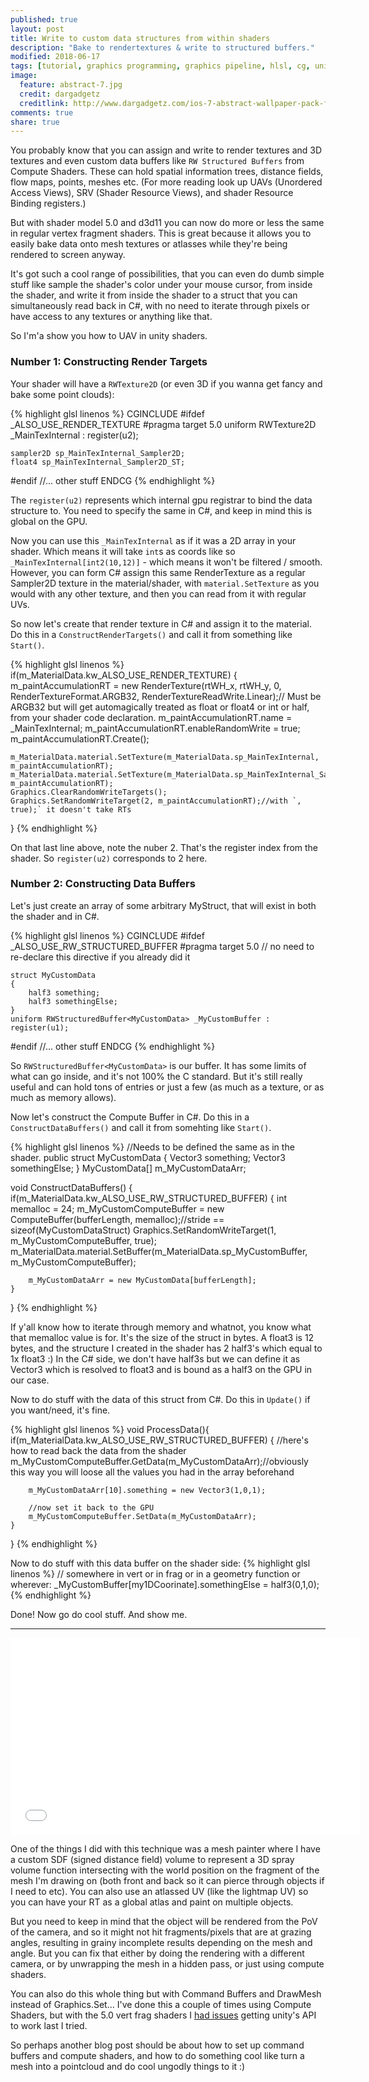```yaml
---
published: true
layout: post
title: Write to custom data structures from within shaders
description: "Bake to rendertextures & write to structured buffers."
modified: 2018-06-17
tags: [tutorial, graphics programming, graphics pipeline, hlsl, cg, unity3d, shader]
image:
  feature: abstract-7.jpg
  credit: dargadgetz
  creditlink: http://www.dargadgetz.com/ios-7-abstract-wallpaper-pack-for-iphone-5-and-ipod-touch-retina/
comments: true
share: true
---
```


You probably know that you can assign and write to render textures and 3D textures and even custom data buffers like `RW Structured Buffers` from Compute Shaders. These can hold spatial information trees, distance fields, flow maps, points, meshes etc. (For more reading look up UAVs (Unordered Access Views), SRV (Shader Resource Views), and shader Resource Binding registers.)

But with shader model 5.0 and d3d11 you can now do more or less the same in regular vertex fragment shaders. This is great because it allows you to easily bake data onto mesh textures or atlasses while they're being rendered to screen anyway.


It's got such a cool range of possibilities, that you can even do dumb simple stuff like sample the shader's color under your mouse cursor, from inside the shader, and write it from inside the shader to a struct that you can simultaneously read back in C#, with no need to iterate through pixels or have access to any textures or anything like that.


So I'm'a show you how to UAV in unity shaders.


### Number 1: Constructing Render Targets

Your shader will have a `RWTexture2D` (or even 3D if you wanna get fancy and bake some point clouds):

{% highlight glsl linenos %}
CGINCLUDE
#ifdef _ALSO_USE_RENDER_TEXTURE
	#pragma target 5.0
	uniform RWTexture2D<half4> _MainTexInternal : register(u2);
	
	sampler2D sp_MainTexInternal_Sampler2D;
	float4 sp_MainTexInternal_Sampler2D_ST;
#endif
//... other stuff
ENDCG
{% endhighlight %}

The `register(u2)` represents which internal gpu registrar to bind the data structure to. You need to specify the same in C#, and keep in mind this is global on the GPU.

Now you can use this `_MainTexInternal` as if it was a 2D array in your shader. Which means it will take `int`s as coords like so `_MainTexInternal[int2(10,12)]` - which means it won't be filtered / smooth. However, you can form C# assign this same RenderTexture as a regular Sampler2D texture in the material/shader, with `material.SetTexture` as you would with any other texture, and then you can read from it with regular UVs.

So now let's create that render texture in C# and assign it to the material. Do this in a `ConstructRenderTargets()` and call it from something like `Start()`.

{% highlight glsl linenos %}
if(m_MaterialData.kw_ALSO_USE_RENDER_TEXTURE)
{
	m_paintAccumulationRT = new RenderTexture(rtWH_x, rtWH_y, 0, RenderTextureFormat.ARGB32, RenderTextureReadWrite.Linear);// Must be ARGB32 but will get automagically treated as float or float4 or int or half, from your shader code declaration.
	m_paintAccumulationRT.name = _MainTexInternal;
	m_paintAccumulationRT.enableRandomWrite = true;
	m_paintAccumulationRT.Create();
	
	m_MaterialData.material.SetTexture(m_MaterialData.sp_MainTexInternal, m_paintAccumulationRT);
	m_MaterialData.material.SetTexture(m_MaterialData.sp_MainTexInternal_Sampler2D, m_paintAccumulationRT);
	Graphics.ClearRandomWriteTargets();
	Graphics.SetRandomWriteTarget(2, m_paintAccumulationRT);//with `, true);` it doesn't take RTs
}
{% endhighlight %}

On that last line above, note the nuber 2. That's the register index from the shader. So `register(u2)` corresponds to 2 here.


### Number 2: Constructing Data Buffers

Let's just create an array of some arbitrary MyStruct, that will exist in both the shader and in C#.

{% highlight glsl linenos %}
CGINCLUDE
#ifdef _ALSO_USE_RW_STRUCTURED_BUFFER
	#pragma target 5.0 // no need to re-declare this directive if you already did it 
	
	struct MyCustomData
	{
		half3 something;
		half3 somethingElse;
	}
	uniform RWStructuredBuffer<MyCustomData> _MyCustomBuffer : register(u1);
#endif
//... other stuff
ENDCG
{% endhighlight %}

So `RWStructuredBuffer<MyCustomData>` is our buffer. It has some limits of what can go inside, and it's not 100% the C standard. But it's still really useful and can hold tons of entries or just a few (as much as a texture, or as much as memory allows).

Now let's construct the Compute Buffer in C#. Do this in a `ConstructDataBuffers()` and call it from somehting like `Start()`.

{% highlight glsl linenos %}
//Needs to be defined the same as in the shader.
public struct MyCustomData
{
	Vector3 something;
	Vector3 somethingElse;
}
MyCustomData[] m_MyCustomDataArr;

void ConstructDataBuffers()
{
	if(m_MaterialData.kw_ALSO_USE_RW_STRUCTURED_BUFFER)
	{
		int memalloc = 24;
		m_MyCustomComputeBuffer = new ComputeBuffer(bufferLength, memalloc);//stride == sizeof(MyCustomDataStruct)
		Graphics.SetRandomWriteTarget(1, m_MyCustomComputeBuffer, true);
		m_MaterialData.material.SetBuffer(m_MaterialData.sp_MyCustomBuffer, m_MyCustomComputeBuffer);
		
		m_MyCustomDataArr = new MyCustomData[bufferLength];
	}
}
{% endhighlight %}

If y'all know how to iterate through memory and whatnot, you know what that memalloc value is for. It's the size of the struct in bytes. A float3 is 12 bytes, and the structure I created in the shader has 2 half3's which equal to 1x float3 :) In the C# side, we don't have half3s but we can define it as Vector3 which is resolved to float3 and is bound as a half3 on the GPU in our case.


Now to do stuff with the data of this struct from C#. Do this in `Update()` if you want/need, it's fine.

{% highlight glsl linenos %}
void ProcessData(){
	if(m_MaterialData.kw_ALSO_USE_RW_STRUCTURED_BUFFER)
	{
		//here's how to read back the data from the shader
		m_MyCustomComputeBuffer.GetData(m_MyCustomDataArr);//obviously this way you will loose all the values you had in the array beforehand
		
		m_MyCustomDataArr[10].something = new Vector3(1,0,1);
		
		//now set it back to the GPU
		m_MyCustomComputeBuffer.SetData(m_MyCustomDataArr);
	}

}
{% endhighlight %}

Now to do stuff with this data buffer on the shader side:
{% highlight glsl linenos %}
// somewhere in vert or in frag or in a geometry function or wherever:
_MyCustomBuffer[my1DCoorinate].somethingElse = half3(0,1,0);
{% endhighlight %}

Done! Now go do cool stuff. And show me.

----

<iframe width="560" height="315" src="//www.youtube.com/embed/NVLIyvMUsTs" frameborder="0"> </iframe>

One of the things I did with this technique was a mesh painter where I have a custom SDF (signed distance field) volume to represent a 3D spray volume function intersecting with the world position on the fragment of the mesh I'm drawing on (both front and back so it can pierce through objects if I need to etc). You can also use an atlassed UV (like the lightmap UV) so you can have your RT as a global atlas and paint on multiple objects.

But you need to keep in mind that the object will be rendered from the PoV of the camera, and so it might not hit fragments/pixels that are at grazing angles, resulting in grainy incomplete results depending on the mesh and angle. But you can fix that either by doing the rendering with a different camera, or by unwrapping the mesh in a hidden pass, or just using compute shaders.

You can also do this whole thing but with Command Buffers and DrawMesh instead of Graphics.Set... I've done this a couple of times using Compute Shaders, but with the 5.0 vert frag shaders I [had issues](https://forum.unity.com/threads/using-rwtexture2d-float4-in-vertex-fragment-shaders.531872/) getting unity's API to work last I tried.

So perhaps another blog post should be about how to set up command buffers and compute shaders, and how to do something cool like turn a mesh into a pointcloud and do cool ungodly things to it :)

